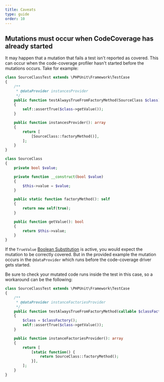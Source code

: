 ```yaml
---
title: Caveats
type: guide
order: 10
---
```


## Mutations must occur when CodeCoverage has already started

It may happen that a mutation that fails a test isn't reported as covered.
This can occur when the code-coverage profiler hasn't started before the mutations occurs.
Take for example:

```php
class SourceClassTest extends \PHPUnit\Framework\TestCase
{
    /**
     * @dataProvider instancesProvider
     */
    public function testAlwaysTrueFromFactoryMethod(SourceClass $class)
    {
        self::assertTrue($class->getValue());
    }

    public function instancesProvider(): array
    {
        return [
            [SourceClass::factoryMethod()],
        ];
    }
}

class SourceClass
{
    private bool $value;

    private function __construct(bool $value)
    {
        $this->value = $value;
    }

    public static function factoryMethod(): self
    {
        return new self(true);
    }

    public function getValue(): bool
    {
        return $this->value;
    }
}
```

If the `TrueValue` [Boolean Substitution](/guide/mutators.html#Boolean-Substitution) is active, you
would expect the mutation to be correctly covered. But in the provided example the mutation
occurs in the `@dataProvider` which runs before the code-coverage driver gets started.

Be sure to check your mutated code runs inside the test in this case, so a workaround can be the following:

```php
class SourceClassTest extends \PHPUnit\Framework\TestCase
{
    /**
     * @dataProvider instanceFactoriesProvider
     */
    public function testAlwaysTrueFromFactoryMethod(callable $classFactory)
    {
        $class = $classFactory();
        self::assertTrue($class->getValue());
    }

    public function instanceFactoriesProvider(): array
    {
        return [
            [static function() {
                return SourceClass::factoryMethod();
            }],
        ];
    }
}
```
